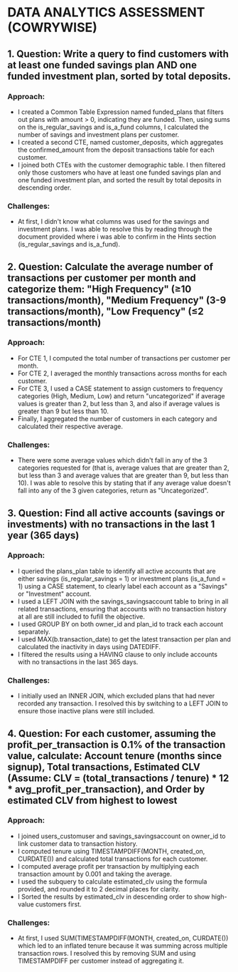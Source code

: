 # DATA ANALYTICS ASSESSMENT (COWRYWISE)

## 1. Question: Write a query to find customers with at least one funded savings plan AND one funded investment plan, sorted by total deposits.
### Approach:
- I created a Common Table Expression named funded_plans that filters out plans with amount > 0, indicating they are funded. Then, using sums on the is_regular_savings and is_a_fund columns, I calculated the number of savings and investment plans per customer.
- I created a second CTE, named customer_deposits, which aggregates the confirmed_amount from the deposit transactions table for each customer.
- I joined both CTEs with the customer demographic table. I then filtered only those customers who have at least one funded savings plan and one funded investment plan, and sorted the result by total deposits in descending order.

### Challenges:
- At first, I didn't know what columns was used for the savings and investment plans. I was able to resolve this by reading through the document provided where i was able to confirm in the Hints section (is_regular_savings and is_a_fund).

  

## 2. Question: Calculate the average number of transactions per customer per month and categorize them: "High Frequency" (≥10 transactions/month), "Medium Frequency" (3-9 transactions/month), "Low Frequency" (≤2 transactions/month)
### Approach:
- For CTE 1, I computed the total number of transactions per customer per month.
- For CTE 2, I averaged the monthly transactions across months for each customer.
- For CTE 3, I used a CASE statement to assign customers to frequency categories (High, Medium, Low) and return "uncategorized" if average values is greater than 2, but less than 3, and also if average values is greater than 9 but less than 10.
- Finally, I aggregated the number of customers in each category and calculated their respective average.

### Challenges:
- There were some average values which didn't fall in any of the 3 categories requested for (that is, average values that are greater than 2, but less than 3 and average values that are greater than 9, but less than 10). I was able to resolve this by stating that if any average value doesn't fall into any of the 3 given categories, return as "Uncategorized".


## 3. Question: Find all active accounts (savings or investments) with no transactions in the last 1 year (365 days)
### Approach:
- I queried the plans_plan table to identify all active accounts that are either savings (is_regular_savings = 1) or investment plans (is_a_fund = 1) using a CASE statement, to clearly label each account as a "Savings" or "Investment" account.
- I used a LEFT JOIN with the savings_savingsaccount table to bring in all related transactions, ensuring that accounts with no transaction history at all are still included to fufill the objective.
- I used GROUP BY on both owner_id and plan_id to track each account separately.
- I used MAX(b.transaction_date) to get the latest transaction per plan and calculated the inactivity in days using DATEDIFF.
- I filtered the results using a HAVING clause to only include accounts with no transactions in the last 365 days.

### Challenges:
- I initially used an INNER JOIN, which excluded plans that had never recorded any transaction. I resolved this by switching to a LEFT JOIN to ensure those inactive plans were still included.


## 4. Question: For each customer, assuming the profit_per_transaction is 0.1% of the transaction value, calculate: Account tenure (months since signup), Total transactions, Estimated CLV (Assume: CLV = (total_transactions / tenure) * 12 * avg_profit_per_transaction), and Order by estimated CLV from highest to lowest

### Approach:
- I joined users_customuser and savings_savingsaccount on owner_id to link customer data to transaction history.
- I computed tenure using TIMESTAMPDIFF(MONTH, created_on, CURDATE()) and calculated total transactions for each customer.
- I computed average profit per transaction by multiplying each transaction amount by 0.001 and taking the average.
- I used the subquery to calculate estimated_clv using the formula provided, and rounded it to 2 decimal places for clarity.
- I Sorted the results by estimated_clv in descending order to show high-value customers first.

### Challenges:
- At first, I used SUM(TIMESTAMPDIFF(MONTH, created_on, CURDATE()) which led to an inflated tenure because it was summing across multiple transaction rows. I resolved this by removing SUM and using TIMESTAMPDIFF per customer instead of aggregating it.
